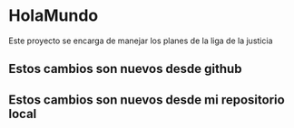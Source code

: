 # HolaMundo

Este proyecto se encarga de manejar los planes de la liga de la justicia


## Estos cambios son nuevos desde github
## Estos cambios son nuevos desde mi repositorio local
